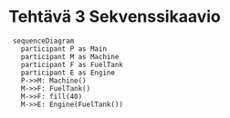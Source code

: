 # Tehtävä 3 Sekvenssikaavio

```mermaid
 sequenceDiagram
   participant P as Main
   participant M as Machine
   participant F as FuelTank
   participant E as Engine
   P->>M: Machine()
   M->>F: FuelTank()
   M->>F: fill(40)
   M->>E: Engine(FuelTank())
```
